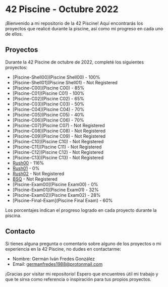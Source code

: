 # 42 Piscine - Octubre 2022

¡Bienvenido a mi repositorio de la 42 Piscine! Aquí encontrarás los proyectos que realicé durante la piscine, así como mi progreso en cada uno de ellos.

## Proyectos

Durante la 42 Piscine de octubre de 2022, completé los siguientes proyectos:

- [Piscine-Shell00](Piscine Shell00) - 100%
- [Piscine-Shell01](Piscine Shell01) - Not Registered
- [Piscine-C00](Piscine C00) - 85%
- [Piscine-C01](Piscine C01) - 100%
- [Piscine-C02](Piscine C02) - 65%
- [Piscine-C03](Piscine C03) - 50%
- [Piscine-C04](Piscine C04) - 70%
- [Piscine-C05](Piscine C05) - 40%
- [Piscine-C06](Piscine C06) - 70%
- [Piscine-C07](Piscine C07) - Not Registered
- [Piscine-C08](Piscine C08) - Not Registered
- [Piscine-C09](Piscine C09) - Not Registered
- [Piscine-C10](Piscine C10) - Not Registered
- [Piscine-C11](Piscine C11) - Not Registered
- [Piscine-C12](Piscine C12) - Not Registered
- [Piscine-C13](Piscine C13) - Not Registered
- [Rush00](rush00) - 116%
- [Rush01](rush01) - 0%
- [Rush02](rush02) - Not Registered
- [BSQ](bsq) - Not Registered
- [Piscine-Exam00](Piscine Exam00) - 0%
- [Piscine-Exam01](Piscine Exam01) - 32%
- [Piscine-Exam02](Piscine Exam02) - 28%
- [Piscine-Final-Exam](Piscine Final Exam) - 60%



Los porcentajes indican el progreso logrado en cada proyecto durante la piscina.

## Contacto

Si tienes alguna pregunta o comentario sobre alguno de los proyectos o mi experiencia en la 42 Piscine, no dudes en contactarme:

- Nombre: Germán Iván Fredes González
- Email: germanfredes1988@protonmail.com

¡Gracias por visitar mi repositorio! Espero que encuentres útil mi trabajo y que te sirva como referencia o inspiración para tus propios proyectos.
